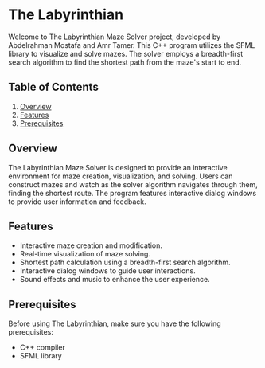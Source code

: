 # The Labyrinthian

Welcome to The Labyrinthian Maze Solver project, developed by Abdelrahman Mostafa and Amr Tamer. This C++ program utilizes the SFML library to visualize and solve mazes. The solver employs a breadth-first search algorithm to find the shortest path from the maze's start to end.

## Table of Contents

1. [Overview](#overview)
2. [Features](#features)
3. [Prerequisites](#prerequisites)

   
## Overview

The Labyrinthian Maze Solver is designed to provide an interactive environment for maze creation, visualization, and solving. Users can construct mazes and watch as the solver algorithm navigates through them, finding the shortest route. The program features interactive dialog windows to provide user information and feedback.

## Features

- Interactive maze creation and modification.
- Real-time visualization of maze solving.
- Shortest path calculation using a breadth-first search algorithm.
- Interactive dialog windows to guide user interactions.
- Sound effects and music to enhance the user experience.

## Prerequisites

Before using The Labyrinthian, make sure you have the following prerequisites:

- C++ compiler
- SFML library
